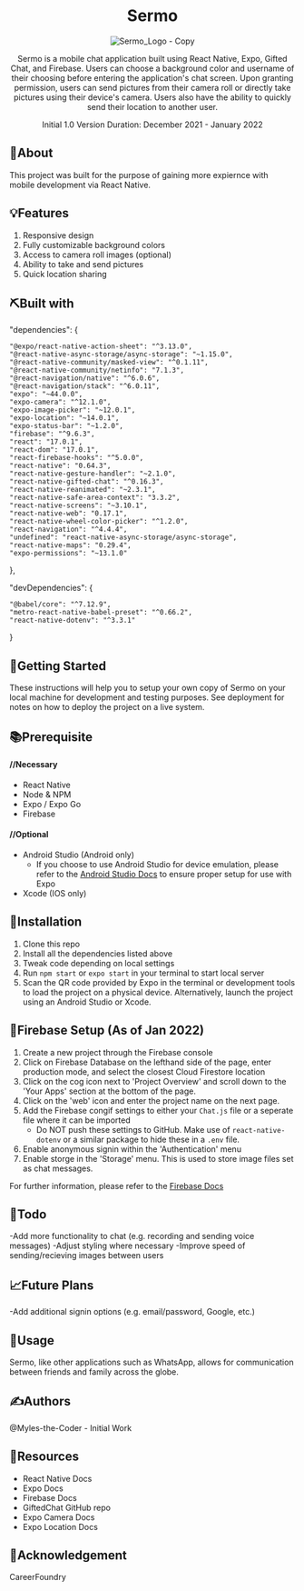 <div align='center'>

# Sermo
![Sermo_Logo - Copy](https://user-images.githubusercontent.com/76969330/152239441-96a85da1-d3fd-4063-8812-39463ad2ba35.png)

Sermo is a mobile chat application built using React Native, Expo, Gifted Chat, and Firebase. Users can choose a background color and username of their choosing before entering the application's chat screen. Upon granting permission, users can send pictures from their camera roll or directly take pictures using their device's camera. Users also have the ability to quickly send their location to another user. 

Initial 1.0 Version Duration: December 2021 - January 2022

</div>
 
## 🧐About

This project was built for the purpose of gaining more expiernce with mobile development via React Native. 

## 💡Features

1. Responsive design
2. Fully customizable background colors
3. Access to camera roll images (optional)
4. Ability to take and send pictures
5. Quick location sharing

## ⛏️Built with

 "dependencies": {
 
    "@expo/react-native-action-sheet": "^3.13.0",
    "@react-native-async-storage/async-storage": "~1.15.0",
    "@react-native-community/masked-view": "^0.1.11",
    "@react-native-community/netinfo": "7.1.3",
    "@react-navigation/native": "^6.0.6",
    "@react-navigation/stack": "^6.0.11",
    "expo": "~44.0.0",
    "expo-camera": "^12.1.0",
    "expo-image-picker": "~12.0.1",
    "expo-location": "~14.0.1",
    "expo-status-bar": "~1.2.0",
    "firebase": "^9.6.3",
    "react": "17.0.1",
    "react-dom": "17.0.1",
    "react-firebase-hooks": "^5.0.0",
    "react-native": "0.64.3",
    "react-native-gesture-handler": "~2.1.0",
    "react-native-gifted-chat": "^0.16.3",
    "react-native-reanimated": "~2.3.1",
    "react-native-safe-area-context": "3.3.2",
    "react-native-screens": "~3.10.1",
    "react-native-web": "0.17.1",
    "react-native-wheel-color-picker": "^1.2.0",
    "react-navigation": "^4.4.4",
    "undefined": "react-native-async-storage/async-storage",
    "react-native-maps": "0.29.4",
    "expo-permissions": "~13.1.0"
  },
  
  "devDependencies": {
  
    "@babel/core": "^7.12.9",
    "metro-react-native-babel-preset": "^0.66.2",
    "react-native-dotenv": "^3.3.1"
  }

## 🏁Getting Started

These instructions will help you to setup your own copy of Sermo on your local machine for development and testing purposes. See deployment for notes on how to deploy the project on a live system.

## 📚Prerequisite

#### //Necessary

- React Native
- Node & NPM
- Expo / Expo Go
- Firebase

#### //Optional

- Android Studio (Android only)
  - If you choose to use Android Studio for device emulation, please refer to the [Android Studio Docs](https://developer.android.com/studio/install) to ensure proper setup for use with Expo
- Xcode (IOS only)

## 🧰Installation

1. Clone this repo
2. Install all the dependencies listed above
3. Tweak code depending on local settings
4. Run ```npm start``` or ```expo start``` in your terminal to start local server
5. Scan the QR code provided by Expo in the terminal or development tools to load the project on a physical device. Alternatively, launch the project using an Android Studio or Xcode.


## 🚀Firebase Setup (As of Jan 2022)

1. Create a new project through the Firebase console
2. Click on Firebase Database on the lefthand side of the page, enter production mode, and select the closest Cloud Firestore location
3. Click on the cog icon next to 'Project Overview' and scroll down to the 'Your Apps' section at the bottom of the page. 
4. Click on the 'web' icon and enter the project name on the next page.
5. Add the Firebase congif settings to either your `Chat.js` file or a seperate file where it can be imported
   - Do NOT push these settings to GitHub. Make use of `react-native-dotenv` or a similar package to hide these in a `.env` file.
6. Enable anonymous signin within the 'Authentication' menu
7. Enable storge in the 'Storage' menu. This is used to store image files set as chat messages.

For further information, please refer to the [Firebase Docs](https://firebase.google.com/docs/)

## 📝Todo

-Add more functionality to chat (e.g. recording and sending voice messages)
-Adjust styling where necessary
-Improve speed of sending/recieving images between users

## 📈Future Plans

-Add additional signin options (e.g. email/password, Google, etc.)

## 🎈Usage

Sermo, like other applications such as WhatsApp, allows for communication between friends and family across the globe.

## ✍️Authors
@Myles-the-Coder - Initial Work

## 🧬Resources

- React Native Docs
- Expo Docs
- Firebase Docs
- GiftedChat GitHub repo
- Expo Camera Docs
- Expo Location Docs

## 🎉Acknowledgement
CareerFoundry
